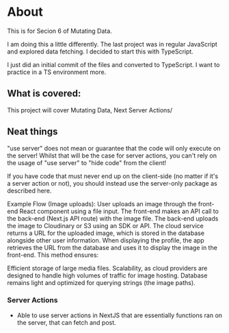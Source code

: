 # About
This is for Secion 6 of Mutating Data.

I am doing this a little differently. The last project was in regular JavaScript and explored data fetching.
I decided to start this with TypeScript.

I just did an initial commit of the files and converted to TypeScript. I want to practice in a TS environment more.

## What is covered:
This project will cover Mutating Data, Next Server Actions/

## Neat things

"use server" does not mean or guarantee that the code will only execute on the server! Whilst that will be the case for server actions, you can't rely on the usage of "use server" to "hide code" from the client!

If you have code that must never end up on the client-side (no matter if it's a server action or not), you should instead use the server-only package as described here.

Example Flow (Image uploads):
User uploads an image through the front-end React component using a file input.
The front-end makes an API call to the back-end (Next.js API route) with the image file.
The back-end uploads the image to Cloudinary or S3 using an SDK or API.
The cloud service returns a URL for the uploaded image, which is stored in the database alongside other user information.
When displaying the profile, the app retrieves the URL from the database and uses it to display the image in the front-end.
This method ensures:

Efficient storage of large media files.
Scalability, as cloud providers are designed to handle high volumes of traffic for image hosting.
Database remains light and optimized for querying strings (the image paths).


### Server Actions
- Able to use server actions in NextJS that are essentially functions ran on the server, that can fetch and post.